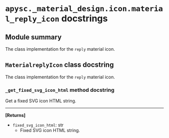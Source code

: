 # `apysc._material_design.icon.material_reply_icon` docstrings

## Module summary

The class implementation for the `reply` material icon.

## `MaterialreplyIcon` class docstring

The class implementation for the `reply` material icon.

### `_get_fixed_svg_icon_html` method docstring

Get a fixed SVG icon HTML string.<hr>

**[Returns]**

- `fixed_svg_icon_html`: str
  - Fixed SVG icon HTML string.